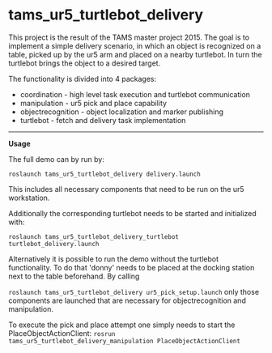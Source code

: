 tams_ur5_turtlebot_delivery
======

This project is the result of the TAMS master project 2015.
The goal is to implement a simple delivery scenario, in which an object is recognized
on a table, picked up by the ur5 arm and placed on a nearby turtlebot.
In turn the turtlebot brings the object to a desired target.

The functionality is divided into 4 packages:
* coordination - high level task execution and turtlebot communication
* manipulation - ur5 pick and place capability
* objectrecognition - object localization and marker publishing
* turtlebot - fetch and delivery task implementation

---

__Usage__

The full demo can by run by:

```roslaunch tams_ur5_turtlebot_delivery delivery.launch```

This includes all necessary components that need to be run on the ur5 workstation.

Additionally the corresponding turtlebot needs to be started and initialized with:

```roslaunch tams_ur5_turtlebot_delivery_turtlebot turtlebot_delivery.launch```



Alternatively it is possible to run the demo without the turtlebot functionality.
To do that 'donny' needs to be placed at the docking station next to the table beforehand.
By calling

```roslaunch tams_ur5_turtlebot_delivery ur5_pick_setup.launch```
only those components are launched that are necessary for objectrecognition and manipulation.

To execute the pick and place attempt one simply needs to start the PlaceObjectActionClient:
```rosrun tams_ur5_turtlebot_delivery_manipulation PlaceObjectActionClient```
